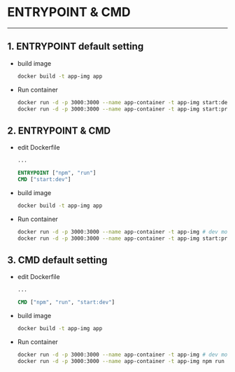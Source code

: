 # ENTRYPOINT & CMD
---
## 1. ENTRYPOINT default setting
* build image
    ```sh
    docker build -t app-img app
    ```

* Run container
    ```sh
    docker run -d -p 3000:3000 --name app-container -t app-img start:dev # dev mode!!
    docker run -d -p 3000:3000 --name app-container -t app-img start:prod # prod mode!!
    ```

## 2. ENTRYPOINT & CMD

* edit Dockerfile
    ```Dockerfile
    ...

    ENTRYPOINT ["npm", "run"]
    CMD ["start:dev"]
    ```

* build image
    ```sh
    docker build -t app-img app
    ```

* Run container
    ```sh
    docker run -d -p 3000:3000 --name app-container -t app-img # dev mode!!
    docker run -d -p 3000:3000 --name app-container -t app-img start:prod # prod mode!!
    ```

## 3. CMD default setting

* edit Dockerfile
    ```Dockerfile
    ...

    CMD ["npm", "run", "start:dev"]
    ```

* build image
    ```sh
    docker build -t app-img app
    ```

* Run container
    ```sh
    docker run -d -p 3000:3000 --name app-container -t app-img # dev mode!!
    docker run -d -p 3000:3000 --name app-container -t app-img npm run start:prod # prod mode!!
    ```